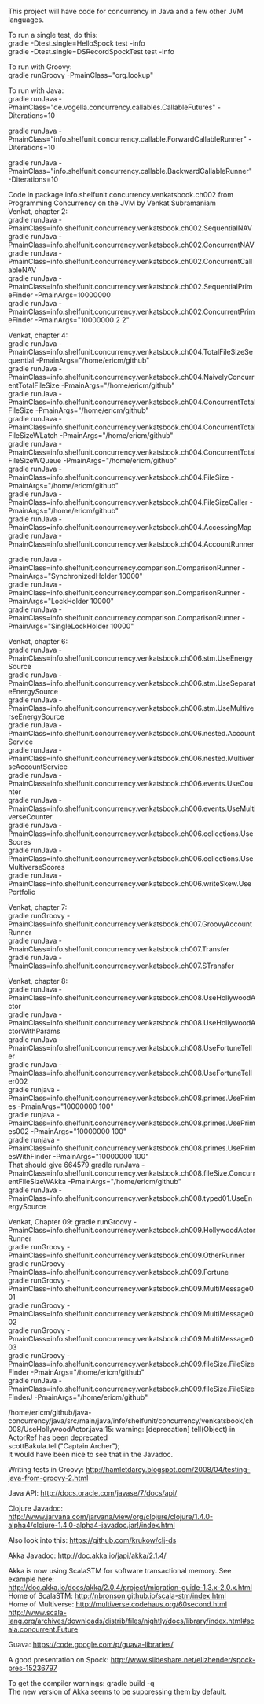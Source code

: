 This project will have code for concurrency in Java and a few other JVM languages.   

To run a single test, do this:  
gradle -Dtest.single=HelloSpock test -info   
gradle -Dtest.single=DSRecordSpockTest test -info  
   

To run with Groovy:   
gradle runGroovy -PmainClass="org.lookup"    

To run with Java:       
gradle runJava -PmainClass="de.vogella.concurrency.callables.CallableFutures" -Diterations=10    

gradle runJava -PmainClass="info.shelfunit.concurrency.callable.ForwardCallableRunner" -Diterations=10    

gradle runJava -PmainClass="info.shelfunit.concurrency.callable.BackwardCallableRunner" -Diterations=10    

Code in package info.shelfunit.concurrency.venkatsbook.ch002 from Programming Concurrency on the JVM by Venkat Subramaniam  
Venkat, chapter 2:   
gradle runJava -PmainClass=info.shelfunit.concurrency.venkatsbook.ch002.SequentialNAV   
gradle runJava -PmainClass=info.shelfunit.concurrency.venkatsbook.ch002.ConcurrentNAV   
gradle runJava -PmainClass=info.shelfunit.concurrency.venkatsbook.ch002.ConcurrentCallableNAV    
gradle runJava -PmainClass=info.shelfunit.concurrency.venkatsbook.ch002.SequentialPrimeFinder -PmainArgs=10000000     
gradle runJava -PmainClass=info.shelfunit.concurrency.venkatsbook.ch002.ConcurrentPrimeFinder -PmainArgs="10000000 2 2"  


Venkat, chapter 4:  
gradle runJava -PmainClass=info.shelfunit.concurrency.venkatsbook.ch004.TotalFileSizeSequential  -PmainArgs="/home/ericm/github"  
gradle runJava -PmainClass=info.shelfunit.concurrency.venkatsbook.ch004.NaivelyConcurrentTotalFileSize  -PmainArgs="/home/ericm/github"     
gradle runJava -PmainClass=info.shelfunit.concurrency.venkatsbook.ch004.ConcurrentTotalFileSize  -PmainArgs="/home/ericm/github"     
gradle runJava -PmainClass=info.shelfunit.concurrency.venkatsbook.ch004.ConcurrentTotalFileSizeWLatch -PmainArgs="/home/ericm/github"     
gradle runJava -PmainClass=info.shelfunit.concurrency.venkatsbook.ch004.ConcurrentTotalFileSizeWQueue -PmainArgs="/home/ericm/github"     
gradle runJava -PmainClass=info.shelfunit.concurrency.venkatsbook.ch004.FileSize -PmainArgs="/home/ericm/github"     
gradle runJava -PmainClass=info.shelfunit.concurrency.venkatsbook.ch004.FileSizeCaller -PmainArgs="/home/ericm/github"     
gradle runJava -PmainClass=info.shelfunit.concurrency.venkatsbook.ch004.AccessingMap     
gradle runJava -PmainClass=info.shelfunit.concurrency.venkatsbook.ch004.AccountRunner     

gradle runJava -PmainClass=info.shelfunit.concurrency.comparison.ComparisonRunner -PmainArgs="SynchronizedHolder 10000"      
gradle runJava -PmainClass=info.shelfunit.concurrency.comparison.ComparisonRunner -PmainArgs="LockHolder 10000"      
gradle runJava -PmainClass=info.shelfunit.concurrency.comparison.ComparisonRunner -PmainArgs="SingleLockHolder 10000"      

Venkat, chapter 6:   
gradle runJava -PmainClass=info.shelfunit.concurrency.venkatsbook.ch006.stm.UseEnergySource    
gradle runJava -PmainClass=info.shelfunit.concurrency.venkatsbook.ch006.stm.UseSeparateEnergySource    
gradle runJava -PmainClass=info.shelfunit.concurrency.venkatsbook.ch006.stm.UseMultiverseEnergySource    
gradle runJava -PmainClass=info.shelfunit.concurrency.venkatsbook.ch006.nested.AccountService   
gradle runJava -PmainClass=info.shelfunit.concurrency.venkatsbook.ch006.nested.MultiverseAccountService   
gradle runJava -PmainClass=info.shelfunit.concurrency.venkatsbook.ch006.events.UseCounter   
gradle runJava -PmainClass=info.shelfunit.concurrency.venkatsbook.ch006.events.UseMultiverseCounter   
gradle runJava -PmainClass=info.shelfunit.concurrency.venkatsbook.ch006.collections.UseScores   
gradle runJava -PmainClass=info.shelfunit.concurrency.venkatsbook.ch006.collections.UseMultiverseScores   
gradle runJava -PmainClass=info.shelfunit.concurrency.venkatsbook.ch006.writeSkew.UsePortfolio      

Venkat, chapter 7:   
gradle runGroovy -PmainClass=info.shelfunit.concurrency.venkatsbook.ch007.GroovyAccountRunner    
gradle runJava -PmainClass=info.shelfunit.concurrency.venkatsbook.ch007.Transfer    
gradle runJava -PmainClass=info.shelfunit.concurrency.venkatsbook.ch007.STransfer    

Venkat, chapter 8:  
gradle runJava -PmainClass=info.shelfunit.concurrency.venkatsbook.ch008.UseHollywoodActor     
gradle runJava -PmainClass=info.shelfunit.concurrency.venkatsbook.ch008.UseHollywoodActorWithParams     
gradle runJava -PmainClass=info.shelfunit.concurrency.venkatsbook.ch008.UseFortuneTeller     
gradle runJava -PmainClass=info.shelfunit.concurrency.venkatsbook.ch008.UseFortuneTeller002     
gradle runjava -PmainClass=info.shelfunit.concurrency.venkatsbook.ch008.primes.UsePrimes -PmainArgs="10000000 100"      
gradle runjava -PmainClass=info.shelfunit.concurrency.venkatsbook.ch008.primes.UsePrimes002 -PmainArgs="10000000 100"      
gradle runjava -PmainClass=info.shelfunit.concurrency.venkatsbook.ch008.primes.UsePrimesWithFinder -PmainArgs="10000000 100"      
That should give  664579
gradle runJava -PmainClass=info.shelfunit.concurrency.venkatsbook.ch008.fileSize.ConcurrentFileSizeWAkka -PmainArgs="/home/ericm/github"     
gradle runJava -PmainClass=info.shelfunit.concurrency.venkatsbook.ch008.typed01.UseEnergySource    

Venkat, Chapter 09:
gradle runGroovy -PmainClass=info.shelfunit.concurrency.venkatsbook.ch009.HollywoodActorRunner         
gradle runGroovy -PmainClass=info.shelfunit.concurrency.venkatsbook.ch009.OtherRunner         
gradle runGroovy -PmainClass=info.shelfunit.concurrency.venkatsbook.ch009.Fortune    
gradle runGroovy -PmainClass=info.shelfunit.concurrency.venkatsbook.ch009.MultiMessage001   
gradle runGroovy -PmainClass=info.shelfunit.concurrency.venkatsbook.ch009.MultiMessage002   
gradle runGroovy -PmainClass=info.shelfunit.concurrency.venkatsbook.ch009.MultiMessage003   
gradle runGroovy -PmainClass=info.shelfunit.concurrency.venkatsbook.ch009.fileSize.FileSizeFinder -PmainArgs="/home/ericm/github"     
gradle runJava -PmainClass=info.shelfunit.concurrency.venkatsbook.ch009.fileSize.FileSizeFinderJ -PmainArgs="/home/ericm/github"     

/home/ericm/github/java-concurrency/java/src/main/java/info/shelfunit/concurrency/venkatsbook/ch008/UseHollywoodActor.java:15: warning: [deprecation] tell(Object) in ActorRef has been deprecated    
      scottBakula.tell("Captain Archer");     
It would have been nice to see that in the Javadoc.    


Writing tests in Groovy: http://hamletdarcy.blogspot.com/2008/04/testing-java-from-groovy-2.html   

Java API: http://docs.oracle.com/javase/7/docs/api/    

Clojure Javadoc: http://www.jarvana.com/jarvana/view/org/clojure/clojure/1.4.0-alpha4/clojure-1.4.0-alpha4-javadoc.jar!/index.html   

Also look into this: https://github.com/krukow/clj-ds  

Akka Javadoc: http://doc.akka.io/japi/akka/2.1.4/   

Akka is now using ScalaSTM for software transactional memory. See example here:    
http://doc.akka.io/docs/akka/2.0.4/project/migration-guide-1.3.x-2.0.x.html    
Home of ScalaSTM: http://nbronson.github.io/scala-stm/index.html     
Home of Multiverse: http://multiverse.codehaus.org/60second.html    
http://www.scala-lang.org/archives/downloads/distrib/files/nightly/docs/library/index.html#scala.concurrent.Future    

Guava: https://code.google.com/p/guava-libraries/    

A good presentation on Spock: http://www.slideshare.net/elizhender/spock-pres-15236797    

To get the compiler warnings: gradle build -q   
The new version of Akka seems to be suppressing them by default.  


